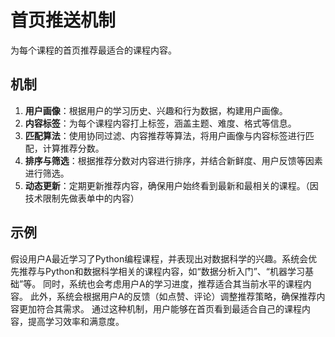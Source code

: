 # 首页推送机制
为每个课程的首页推荐最适合的课程内容。

## 机制
1. **用户画像**：根据用户的学习历史、兴趣和行为数据，构建用户画像。
2. **内容标签**：为每个课程内容打上标签，涵盖主题、难度、格式等信息。
3. **匹配算法**：使用协同过滤、内容推荐等算法，将用户画像与内容标签进行匹配，计算推荐分数。
4. **排序与筛选**：根据推荐分数对内容进行排序，并结合新鲜度、用户反馈等因素进行筛选。
5. **动态更新**：定期更新推荐内容，确保用户始终看到最新和最相关的课程。（因技术限制先做表单中的内容）

## 示例
假设用户A最近学习了Python编程课程，并表现出对数据科学的兴趣。系统会优先推荐与Python和数据科学相关的课程内容，如“数据分析入门”、“机器学习基础”等。
同时，系统也会考虑用户A的学习进度，推荐适合其当前水平的课程内容。
此外，系统会根据用户A的反馈（如点赞、评论）调整推荐策略，确保推荐内容更加符合其需求。
通过这种机制，用户能够在首页看到最适合自己的课程内容，提高学习效率和满意度。

